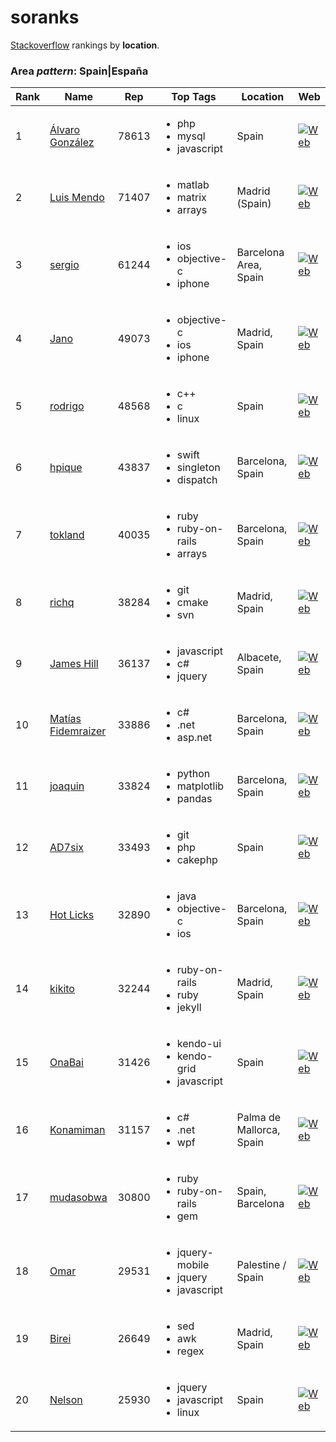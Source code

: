 # soranks

[Stackoverflow](http://stackoverflow.com/) rankings by **location**.

### Area *pattern*: Spain|España


Rank|Name|Rep|Top Tags|Location|Web
----|----|---|--------|--------|---
1|[&#193;lvaro Gonz&#225;lez](http://stackoverflow.com/users/13508/%c3%81lvaro-gonz%c3%a1lez)|78613|<ul><li>php</li><li>mysql</li><li>javascript</li></ul>|Spain|[![Web](https://www.gravatar.com/avatar/c9e1d852b4d287027fe76f794e506878?s=128&d=identicon&r=PG)](http://alvaro.es/)
2|[Luis Mendo](http://stackoverflow.com/users/2586922/luis-mendo)|71407|<ul><li>matlab</li><li>matrix</li><li>arrays</li></ul>|Madrid (Spain)|[![Web](https://i.stack.imgur.com/rFMSx.png?s=128&g=1)](https://soundcloud.com/that-something-elusive)
3|[sergio](http://stackoverflow.com/users/671858/sergio)|61244|<ul><li>ios</li><li>objective-c</li><li>iphone</li></ul>|Barcelona Area, Spain|[![Web](https://www.gravatar.com/avatar/5066e58ed8eb167b284f7c3d0481fe1f?s=128&d=identicon&r=PG)](http://labs.freescapes.org/)
4|[Jano](http://stackoverflow.com/users/412916/jano)|49073|<ul><li>objective-c</li><li>ios</li><li>iphone</li></ul>|Madrid, Spain|[![Web](https://www.gravatar.com/avatar/59b8acb67c83769151d5709106bb3130?s=128&d=identicon&r=PG)](http://www.adrianbanks.co.uk)
5|[rodrigo](http://stackoverflow.com/users/865874/rodrigo)|48568|<ul><li>c++</li><li>c</li><li>linux</li></ul>|Spain|[![Web](https://www.gravatar.com/avatar/8ffbadd298b59dcc5f21e04fe682104e?s=128&d=identicon&r=PG)](http://rodrigorivas.serveblog.net)
6|[hpique](http://stackoverflow.com/users/143378/hpique)|43837|<ul><li>swift</li><li>singleton</li><li>dispatch</li></ul>|Barcelona, Spain|[![Web](https://i.stack.imgur.com/7mgUt.jpg?s=128&g=1)](http://hpique.com/)
7|[tokland](http://stackoverflow.com/users/188031/tokland)|40035|<ul><li>ruby</li><li>ruby-on-rails</li><li>arrays</li></ul>|Barcelona, Spain|[![Web](https://i.stack.imgur.com/p2YIF.jpg?s=128&g=1)](http://www.arnau-sanchez.com/en)
8|[richq](http://stackoverflow.com/users/4596/richq)|38284|<ul><li>git</li><li>cmake</li><li>svn</li></ul>|Madrid, Spain|[![Web](https://www.gravatar.com/avatar/1b1d983e092b649de25c520a40d325fc?s=128&d=identicon&r=PG)](http://quirk.es)
9|[James Hill](http://stackoverflow.com/users/763246/james-hill)|36137|<ul><li>javascript</li><li>c#</li><li>jquery</li></ul>|Albacete, Spain|[![Web](https://www.gravatar.com/avatar/d2f7005751155ae989d5f772b96faac6?s=128&d=identicon&r=PG)]()
10|[Mat&#237;as Fidemraizer](http://stackoverflow.com/users/411632/mat%c3%adas-fidemraizer)|33886|<ul><li>c#</li><li>.net</li><li>asp.net</li></ul>|Barcelona, Spain|[![Web](https://www.gravatar.com/avatar/41e7ea21270a6079bb14d6d60ec75d8a?s=128&d=identicon&r=PG)](http://www.matiasfidemraizer.com)
11|[joaquin](http://stackoverflow.com/users/308903/joaquin)|33824|<ul><li>python</li><li>matplotlib</li><li>pandas</li></ul>|Barcelona, Spain|[![Web](https://www.gravatar.com/avatar/712ac24edc67b5e789ed86dcc11ca6b9?s=128&d=identicon&r=PG)]()
12|[AD7six](http://stackoverflow.com/users/761202/ad7six)|33493|<ul><li>git</li><li>php</li><li>cakephp</li></ul>|Spain|[![Web](https://www.gravatar.com/avatar/7ed58e42118df51f78d7cecbce3a67c1?s=128&d=identicon&r=PG)](http://ad7six.com)
13|[Hot Licks](http://stackoverflow.com/users/581994/hot-licks)|32890|<ul><li>java</li><li>objective-c</li><li>ios</li></ul>|Barcelona, Spain|[![Web](https://www.gravatar.com/avatar/d2ae9ac6fb51918297a0ce5dada0eb22?s=128&d=identicon&r=PG)](http://www.matiasfidemraizer.com)
14|[kikito](http://stackoverflow.com/users/312586/kikito)|32244|<ul><li>ruby-on-rails</li><li>ruby</li><li>jekyll</li></ul>|Madrid, Spain|[![Web](https://www.gravatar.com/avatar/5540796cef3803aa6a9a2bcb62983858?s=128&d=identicon&r=PG)](http://kikito.github.com)
15|[OnaBai](http://stackoverflow.com/users/1802671/onabai)|31426|<ul><li>kendo-ui</li><li>kendo-grid</li><li>javascript</li></ul>|Spain|[![Web](https://i.stack.imgur.com/jk7H7.jpg?s=128&g=1)](http://onabai.wordpress.com)
16|[Konamiman](http://stackoverflow.com/users/4574/konamiman)|31157|<ul><li>c#</li><li>.net</li><li>wpf</li></ul>|Palma de Mallorca, Spain|[![Web](https://i.stack.imgur.com/iqUR6.jpg?s=128&g=1)](http://www.konamiman.com)
17|[mudasobwa](http://stackoverflow.com/users/2035262/mudasobwa)|30800|<ul><li>ruby</li><li>ruby-on-rails</li><li>gem</li></ul>|Spain, Barcelona|[![Web](https://i.stack.imgur.com/pPtKA.jpg?s=128&g=1)](http://rocket-science.ru)
18|[Omar](http://stackoverflow.com/users/1771795/omar)|29531|<ul><li>jquery-mobile</li><li>jquery</li><li>javascript</li></ul>|Palestine / Spain|[![Web](https://www.gravatar.com/avatar/acff67251a4d4526ac0bec277c8e9766?s=128&d=identicon&r=PG)](https://jqmtricks.wordpress.com/)
19|[Birei](http://stackoverflow.com/users/773159/birei)|26649|<ul><li>sed</li><li>awk</li><li>regex</li></ul>|Madrid, Spain|[![Web](https://www.gravatar.com/avatar/4fcd72af6d7d5fdd28fc45289da3792a?s=128&d=identicon&r=PG)]()
20|[Nelson](http://stackoverflow.com/users/352672/nelson)|25930|<ul><li>jquery</li><li>javascript</li><li>linux</li></ul>|Spain|[![Web](https://www.gravatar.com/avatar/0a1a2b83e01719764e44982e7fd3f102?s=128&d=identicon&r=PG)](http://wojciechczarnecki.com)
